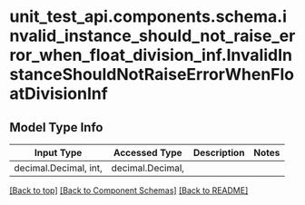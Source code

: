 <a name="top"></a>
<a id="InvalidInstanceShouldNotRaiseErrorWhenFloatDivisionInf"></a>
# unit_test_api.components.schema.invalid_instance_should_not_raise_error_when_float_division_inf.InvalidInstanceShouldNotRaiseErrorWhenFloatDivisionInf

## Model Type Info
Input Type | Accessed Type | Description | Notes
------------ | ------------- | ------------- | -------------
decimal.Decimal, int,  | decimal.Decimal,  |  | 

[[Back to top]](#top) [[Back to Component Schemas]](../../../README.md#Component-Schemas) [[Back to README]](../../../README.md)
